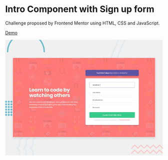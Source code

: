 # Intro Component with Sign up form

Challenge proposed by Frontend Mentor using HTML, CSS and JavaScript.

[Demo](https://signup-form.carolinavero.now.sh/)

![Preview](./design/desktop-preview.jpg)

